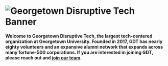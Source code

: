 # ![Georgetown Disruptive Tech Banner](https://github.com/georgetown-tech/.github/blob/main/profile/banner.png?raw=true)

**Welcome to Georgetown Disruptive Tech, the largest tech-centered organization at Georgetown University. Founded in 2017, GDT has nearly eighty volunteers and an expansive alumni network that expands across many fortune-500 corporations. If you are interested in joining GDT, please reach out and [join our team](https://www.gtowntech.org/get-started).**
